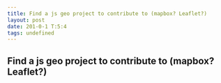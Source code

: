 ```yaml
---
title: Find a js geo project to contribute to (mapbox? Leaflet?)
layout: post
date: 201-0-1 T:5:4
tags: undefined
---
```

## Find a js geo project to contribute to (mapbox? Leaflet?)

